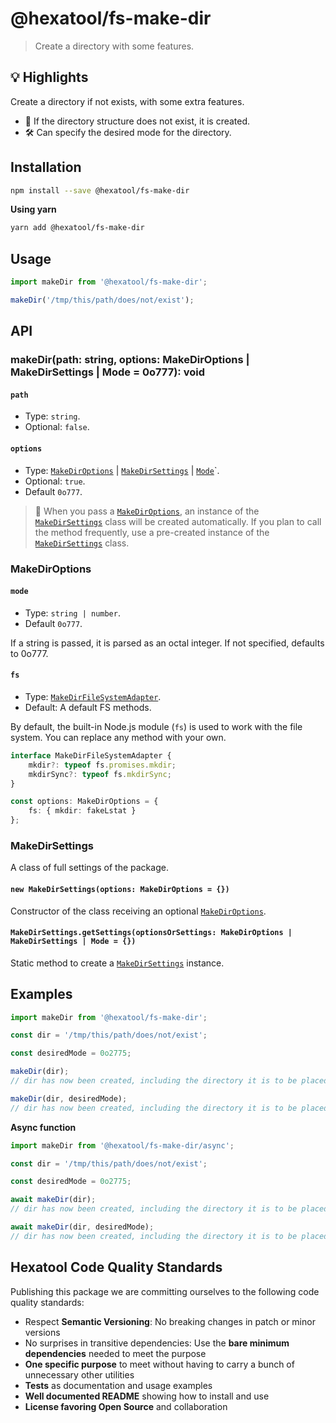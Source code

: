 # @hexatool/fs-make-dir
> Create a directory with some features.

## 💡 Highlights
Create a directory if not exists, with some extra features.
  - 📂 If the directory structure does not exist, it is created.
  - 🛠️ Can specify the desired mode for the directory.

## Installation

```bash
npm install --save @hexatool/fs-make-dir
```

**Using yarn**

```bash
yarn add @hexatool/fs-make-dir
```

## Usage

```typescript
import makeDir from '@hexatool/fs-make-dir';

makeDir('/tmp/this/path/does/not/exist');
```

## API

### makeDir(path: string, options: MakeDirOptions | MakeDirSettings | Mode = 0o777): void

#### `path`
- Type: `string`.
- Optional: `false`.


#### `options`
- Type: [`MakeDirOptions`](#makediroptions) | [`MakeDirSettings`](#makedirsettings) | [`Mode`](#mode)`.
- Optional: `true`.
- Default `0o777`.

> 📖 When you pass a [`MakeDirOptions`](#makediroptions), an instance of the [`MakeDirSettings`](#makedirsettings) class will be created automatically. 
If you plan to call the method frequently, use a pre-created instance of the [`MakeDirSettings`](#makedirsettings) class.


### MakeDirOptions

#### `mode`
- Type: `string | number`.
- Default `0o777`.

If a string is passed, it is parsed as an octal integer. If not specified, defaults to 0o777.

#### `fs`
- Type: [`MakeDirFileSystemAdapter`](./src/adapters/index.ts).
- Default: A default FS methods.

 By default, the built-in Node.js module (`fs`) is used to work with the file system. You can replace any method with your own.

```ts
interface MakeDirFileSystemAdapter {
	mkdir?: typeof fs.promises.mkdir;
	mkdirSync?: typeof fs.mkdirSync;
}

const options: MakeDirOptions = {
	fs: { mkdir: fakeLstat }
};
```

### MakeDirSettings

A class of full settings of the package.

#### `new MakeDirSettings(options: MakeDirOptions = {})`

Constructor of the class receiving an optional [`MakeDirOptions`](#makediroptions).  

#### `MakeDirSettings.getSettings(optionsOrSettings: MakeDirOptions | MakeDirSettings | Mode = {})`

Static method to create a [`MakeDirSettings`](#makedirsettings) instance.  

## Examples

```typescript
import makeDir from '@hexatool/fs-make-dir';

const dir = '/tmp/this/path/does/not/exist';

const desiredMode = 0o2775;

makeDir(dir);
// dir has now been created, including the directory it is to be placed in

makeDir(dir, desiredMode);
// dir has now been created, including the directory it is to be placed in with permission 0o2775
```

**Async function**

```typescript
import makeDir from '@hexatool/fs-make-dir/async';

const dir = '/tmp/this/path/does/not/exist';

const desiredMode = 0o2775;

await makeDir(dir);
// dir has now been created, including the directory it is to be placed in

await makeDir(dir, desiredMode);
// dir has now been created, including the directory it is to be placed in with permission 0o2775
```

## Hexatool Code Quality Standards

Publishing this package we are committing ourselves to the following code quality standards:

- Respect **Semantic Versioning**: No breaking changes in patch or minor versions
- No surprises in transitive dependencies: Use the **bare minimum dependencies** needed to meet the purpose
- **One specific purpose** to meet without having to carry a bunch of unnecessary other utilities
- **Tests** as documentation and usage examples
- **Well documented README** showing how to install and use
- **License favoring Open Source** and collaboration
